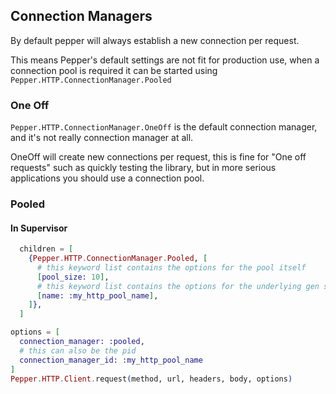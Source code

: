 ## Connection Managers

By default pepper will always establish a new connection per request.

This means Pepper's default settings are not fit for production use, when a connection pool is required it can be started using `Pepper.HTTP.ConnectionManager.Pooled`

### One Off

`Pepper.HTTP.ConnectionManager.OneOff` is the default connection manager, and it's not really  connection manager at all.

OneOff will create new connections per request, this is fine for "One off requests" such as quickly testing the library, but in more serious applications you should use a connection pool.

### Pooled

#### In Supervisor

```elixir
  children = [
    {Pepper.HTTP.ConnectionManager.Pooled, [
      # this keyword list contains the options for the pool itself
      [pool_size: 10],
      # this keyword list contains the options for the underlying gen server
      [name: :my_http_pool_name],
    ]},
  ]
```

```elixir
options = [
  connection_manager: :pooled,
  # this can also be the pid
  connection_manager_id: :my_http_pool_name
]
Pepper.HTTP.Client.request(method, url, headers, body, options)
```
